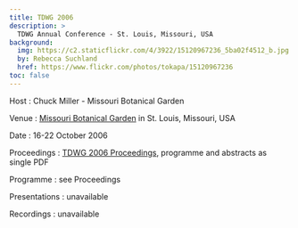 ```yaml
---
title: TDWG 2006
description: >
  TDWG Annual Conference - St. Louis, Missouri, USA
background:
  img: https://c2.staticflickr.com/4/3922/15120967236_5ba02f4512_b.jpg
  by: Rebecca Suchland
  href: https://www.flickr.com/photos/tokapa/15120967236
toc: false
---
```


Host
: Chuck Miller - Missouri Botanical Garden

Venue
: [Missouri Botanical Garden](http://www.missouribotanicalgarden.org/) in St. Louis, Missouri, USA

Date
: 16-22 October 2006

Proceedings
: [TDWG 2006 Proceedings](https://static.tdwg.org/conferences/2006/tdwg_2006_proceedings.pdf), programme and abstracts as single PDF

Programme
: see Proceedings

Presentations
: unavailable

Recordings
: unavailable
